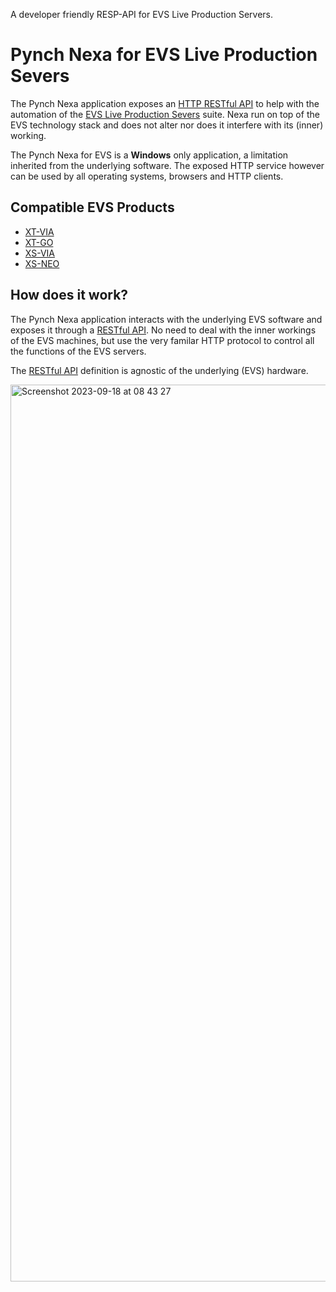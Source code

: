 A developer friendly RESP-API for EVS Live Production Servers.

# Pynch Nexa for EVS Live Production Severs

The Pynch Nexa application exposes an [HTTP RESTful API](https://github.com/lathoub/nexa-api) to help with the automation of the [EVS Live Production Severs](https://evs.com/products/live-production-servers) suite. Nexa run on top of the EVS technology stack and does not alter nor does it interfere with its (inner) working.

The Pynch Nexa for EVS is a **Windows** only application, a limitation inherited from the underlying software. The exposed HTTP service however can be used by all operating systems, browsers and HTTP clients.

## Compatible EVS Products

- [XT-VIA](https://evs.com/products/live-production-servers/xt-via)
- [XT-GO](https://evs.com/products/live-production-servers/xt-go)
- [XS-VIA](https://evs.com/products/live-production-servers/xs-via)
- [XS-NEO](https://evs.com/products/live-production-servers/xt-neo)

## How does it work?

The Pynch Nexa application interacts with the underlying EVS software and exposes it through a [RESTful API](https://github.com/lathoub/nexa-api). No need to deal with the inner workings of the EVS machines, but use the very familar HTTP protocol to control all the functions of the EVS servers.

The [RESTful API](https://github.com/lathoub/nexa-api) definition is agnostic of the underlying (EVS) hardware.

<img width="1435" alt="Screenshot 2023-09-18 at 08 43 27" src="https://github.com/lathoub/nexa-evs/assets/4082369/429b5ad0-a1af-4a9e-87be-30627acf54cf">
